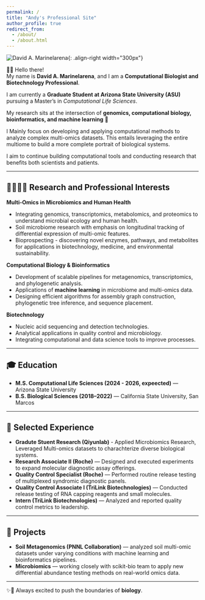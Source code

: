 ```yaml
---
permalink: /
title: "Andy's Professional Site"
author_profile: true
redirect_from: 
  - /about/
  - /about.html
---
```


![David A. Marinelarena](https://github.com/user-attachments/assets/5d5506cd-49b4-427d-afa9-83ffccd7fdf5){: .align-right width="300px"}


👋🏼 Hello there!  
My name is **David A. Marinelarena**, and I am a **Computational Biologist and Biotechnology Professional**.  

I am currently a **Graduate Student at Arizona State University (ASU)** pursuing a Master’s in *Computational Life Sciences*.

My research sits at the intersection of **genomics, computational biology, bioinformatics, and machine learning** 🧬

I Mainly focus on developing and applying computational methods to analyze complex multi-omics datasets. 
This entails leveraging the entire multiome to build a more complete portrait of biological systems.  

I aim to continue building computational tools and conducting research that benefits both scientists and patients.  

---

## 🔬👨🏻‍🔬 Research and Professional Interests

**Multi-Omics in Microbiomics and Human Health**  
- Integrating genomics, transcriptomics, metabolomics, and proteomics to understand microbial ecology and human health.  
- Soil microbiome research with emphasis on longitudinal tracking of differential expression of multi-omic features.
- Bioprospecting - discovering novel enzymes, pathways, and metabolites for applications in biotechnology, medicine, and environmental sustainability.  

**Computational Biology & Bioinformatics**  
- Development of scalable pipelines for metagenomics, transcriptomics, and phylogenetic analysis.  
- Applications of **machine learning** in microbiome and multi-omics data.  
- Designing efficient algorithms for assembly graph construction, phylogenetic tree inference, and sequence placement.  

**Biotechnology**   
- Nucleic acid sequencing and detection technologies.  
- Analytical applications in quality control and microbiology.
- Integrating computational and data science tools to improve processes.  

---

## 🎓 Education
  
- **M.S. Computational Life Sciences (2024 - 2026, expeected)** — Arizona State University  
- **B.S. Biological Sciences (2018–2022)** — California State University, San Marcos  

---

## 💼 Selected Experience

- **Gradute Stuent Research (Qiyunlab)** - Applied Microbiomics Research, Leveraged Multi-omics datasets to charachterize diverse biological systems. 
- **Research Associate II (Roche)** — Designed and executed experiments to expand molecular diagnostic assay offerings.
- **Quality Control Specialist (Roche)** — Performed routine release testing of multiplexed syndromic diagnostic panels.  
- **Quality Control Associate I (TriLink Biotechnologies)** — Conducted release testing of RNA capping reagents and small molecules.  
- **Intern (TriLink Biotechnologies)** — Analyzed and reported quality control metrics to leadership.  

---

## 📂 Projects

- **Soil Metagenomics (PNNL Collaboration)** — analyzed soil multi-omic datasets under varying conditions with machine learning and bioinformatics pipelines.  
- **Microbiomics** — working closely with scikit-bio team to apply new differential abundance testing methods on real-world omics data. 

---

✨🧬 Always excited to push the boundaries of **biology**.

